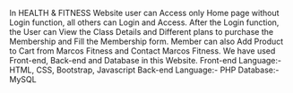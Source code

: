 In HEALTH & FITNESS Website user can Access only Home page without Login function, all others can Login and Access. After the Login function, the User can View the Class Details and Different plans to purchase the Membership and Fill the Membership form. Member can also Add Product to Cart from Marcos Fitness and Contact Marcos Fitness. 
We have used Front-end, Back-end and Database in this Website.
Front-end Language:- HTML, CSS, Bootstrap, Javascript
Back-end Language:- PHP
Database:- MySQL
